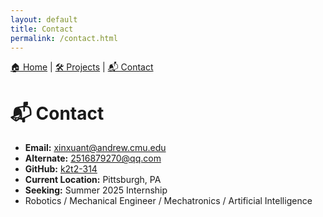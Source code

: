```yaml
---
layout: default
title: Contact
permalink: /contact.html
---
```


<!-- Navigation -->
<div style="margin-bottom: 30px;">
  <a href="{{ '/' | relative_url }}">🏠 Home</a> |
  <a href="{{ '/projects.html' | relative_url }}">🛠 Projects</a> |
  <a href="{{ '/contact.html' | relative_url }}">📬 Contact</a>
</div>

# 📬 Contact

- **Email:** xinxuant@andrew.cmu.edu
- **Alternate:** 2516879270@qq.com
- **GitHub:** [k2t2-314](https://github.com/k2t2-314)  
- **Current Location:** Pittsburgh, PA  
- **Seeking:** Summer 2025 Internship
-  Robotics / Mechanical Engineer / Mechatronics / Artificial Intelligence
